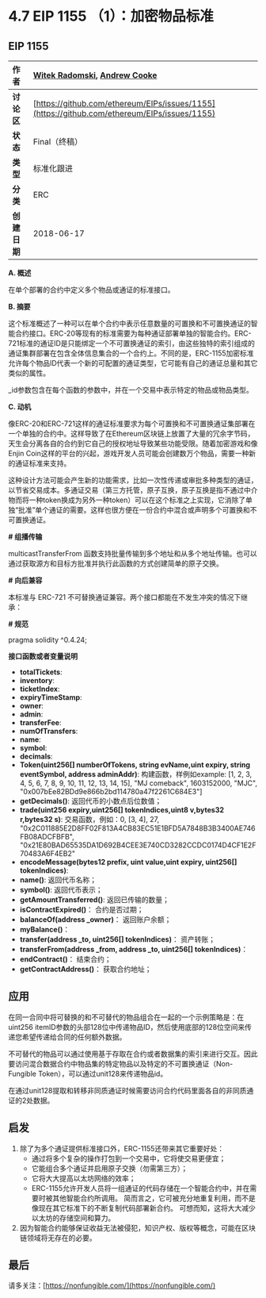 # 4.7 EIP 1155 （1）：加密物品标准

## EIP 1155

| **作者** | [Witek Radomski](mailto:witek@enjin.com), [Andrew Cooke](mailto:andrew@enjin.com) |
| :--- | :--- |
| **讨论区** | [https://github.com/ethereum/EIPs/issues/1155](https://github.com/ethereum/EIPs/issues/1155) |
| **状态** | Final（终稿） |
| **类型** | 标准化跟进 |
| **分类** | ERC |
| **创建日期** | 2018-06-17 |

**A. 概述**

在单个部署的合约中定义多个物品或通证的标准接口。

**B. 摘要**

这个标准概述了一种可以在单个合约中表示任意数量的可置换和不可置换通证的智能合约接口。ERC-20等现有的标准需要为每种通证部署单独的智能合约。ERC-721标准的通证ID是只能绑定一个不可置换通证的索引，由这些独特的索引组成的通证集群部署在包含全体信息集合的一个合约上。不同的是，ERC-1155加密标准允许每个物品ID代表一个新的可配置的通证类型，它可能有自己的通证总量和其它类似的属性。

\_id参数包含在每个函数的参数中，并在一个交易中表示特定的物品或物品类型。

**C. 动机**

像ERC-20和ERC-721这样的通证标准要求为每个可置换和不可置换通证集部署在一个单独的合约中。这样导致了在Ethereum区块链上放置了大量的冗余字节码，天生会分离各自的合约到它自己的授权地址导致某些功能受限。随着加密游戏和像Enjin Coin这样的平台的兴起，游戏开发人员可能会创建数万个物品，需要一种新的通证标准来支持。

这种设计方法可能会产生新的功能需求，比如一次性传递或审批多种类型的通证，以节省交易成本。多通证交易（第三方托管，原子互换，原子互换是指不通过中介物而将一种token换成为另外一种token）可以在这个标准之上实现，它消除了单独“批准”单个通证的需要。这样也很方便在一份合约中混合或声明多个可置换和不可置换通证。

**\# 组播传输**

multicastTransferFrom 函数支持批量传输到多个地址和从多个地址传输。也可以通过获取源方和目标方批准并执行此函数的方式创建简单的原子交换。

**\# 向后兼容**

本标准与 ERC-721 不可替换通证兼容。两个接口都能在不发生冲突的情况下继承：

**\# 规范**

pragma solidity ^0.4.24;

**接口函数或者变量说明**

* **totalTickets**:
* **inventory**:
* **ticketIndex**:
* **expiryTimeStamp**:
* **owner**:
* **admin**:
* **transferFee**:
* **numOfTransfers**:
* **name**:
* **symbol**:
* **decimals**:
* **Token\(uint256\[\] numberOfTokens, string evName,uint expiry, string eventSymbol, address adminAddr\)**: 构建函数，样例如example: \[1, 2, 3, 4, 5, 6, 7, 8, 9, 10, 11, 12, 13, 14, 15\], "MJ comeback", 1603152000, "MJC", "0x007bEe82BDd9e866b2bd114780a47f2261C684E3"\]
* **getDecimals\(\)**: 返回代币的小数点后位数值；
* **trade\(uint256 expiry,uint256\[\] tokenIndices,uint8 v,bytes32 r,bytes32 s\)**: 交易函数，例如：0, \[3, 4\], 27, "0x2C011885E2D8FF02F813A4CB83EC51E1BFD5A7848B3B3400AE746FB08ADCFBFB", "0x21E80BAD65535DA1D692B4CEE3E740CD3282CCDC0174D4CF1E2F70483A6F4EB2"
* **encodeMessage\(bytes12 prefix, uint value,uint expiry, uint256\[\] tokenIndices\)**:
* **name\(\)**: 返回代币名称；
* **symbol\(\)**: 返回代币表示；
* **getAmountTransferred\(\)**: 返回已传输的数量；
* **isContractExpired\(\)**： 合约是否过期；
* **balanceOf\(address \_owner\)**： 返回账户余额；
* **myBalance\(\)**：
* **transfer\(address \_to, uint256\[\] tokenIndices\)**： 资产转账；
* **transferFrom\(address \_from, address \_to, uint256\[\] tokenIndices\)**：
* **endContract\(\)**： 结束合约；
* **getContractAddress\(\)**： 获取合约地址；

## 应用

在同一合同中将可替换的和不可替代的物品组合在一起的一个示例策略是：在uint256 itemID参数的头部128位中传递物品ID，然后使用底部的128位空间来传递您希望传递给合同的任何额外数据。

不可替代的物品可以通过使用基于存取在合约或者数据集的索引来进行交互。因此要访问混合数据合约中物品集的特定物品以及特定的不可置换通证（Non-Fungible Token），可以通过unit128来传递物品id。

在通过unit128提取和转移非同质通证时候需要访问合约代码里面各自的非同质通证的2处数据。

## 启发

1. 除了为多个通证提供标准接口外，ERC-1155还带来其它重要好处：
   * 通过将多个复杂的操作打包到一个交易中，它将使交易更便宜；
   * 它能组合多个通证并启用原子交换（勿需第三方）；
   * 它将大大提高以太坊网络的效率；
   * ERC-1155允许开发人员将一组通证的代码存储在一个智能合约中，并在需要时被其他智能合约所调用。 简而言之，它可被充分地重复利用，而不是像现在其它标准下的不断复制代码部署新合约。 可想而知，这将大大减少以太坊的存储空间和算力。 
2. 因为智能合约能够保证收益无法被侵犯，知识产权、版权等概念，可能在区块链领域将无存在的必要。

## 最后

请多关注：[https://nonfungible.com/](https://nonfungible.com/)

